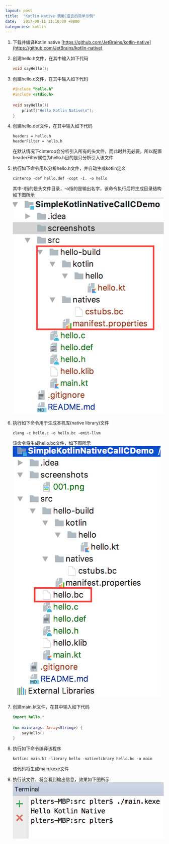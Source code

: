 ```yaml
---
layout: post
title:  "Kotlin Native 调用C语言的简单示例"
date:   2017-08-11 11:10:00 +0800
categories: kotlin
---
```



1. 下载并编译Kotlin native [https://github.com/JetBrains/kotlin-native](https://github.com/JetBrains/kotlin-native)
2. 创建hello.h文件，在其中输入如下代码  
    ```c 
    void sayHello();
    ```  
3.  创建hello.c文件，在其中输入如下代码  
    ```c
    #include "hello.h"
    #include <stdio.h>
    
    void sayHello(){
        printf("Hello Kotlin Native\n");
    }
    ```  
4. 创建hello.def文件，在其中输入如下代码  
    ```text
    headers = hello.h
    headerFilter = hello.h
    ```  
    在默认情况下cinterop会分析引入所有的头文件，而此时并无必要，所以配置headerFilter属性为hello.h目的是只分析引入该文件
    
5. 执行如下命令用以分析hello.h文件，并自动生成kotlin定义
    ```shell 
    cinterop -def hello.def -copt -I. -o hello
    ```
    其中-I指的是头文件目录，-o指的是输出名字，该命令执行后将生成目录结构如下图所示
    ![/_posts/images/201708/screenshots/001.png](/_posts/images/201708/screenshots/001.png)   
6. 执行如下命令用于生成本机库(native library)文件  
    ```shell
    clang -c hello.c -o hello.bc -emit-llvm
    ```
    该命令将生成hello.bc文件，如下图所示  
    ![/_posts/images/201708/screenshots/002.png](/_posts/images/201708/screenshots/002.png)  
7. 创建main.kt文件，在其中输入如下代码  
    ```kotlin
    import hello.*
    
    fun main(args: Array<String>) {
        sayHello()
    }
    ```  
8. 执行如下命令编译该程序  
    ```shell
    kotlinc main.kt -library hello -nativelibrary hello.bc -o main
    ```
    该代码将生成main.kexe文件  
9. 执行该文件，将会看到输出信息，效果如下图所示
    ![/_posts/images/201708/screenshots/003.png](/_posts/images/201708/screenshots/003.png) 
    
    